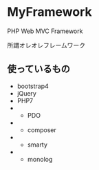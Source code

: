 # MyFramework

PHP Web MVC Framework

所謂オレオレフレームワーク

## 使っているもの

* bootstrap4
* jQuery
* PHP7
* * PDO
* * composer
* * smarty
* * monolog
